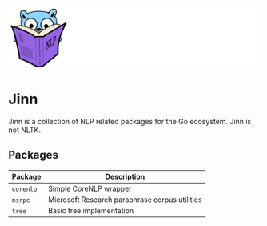 ![Gopher](gopher.svg)

# Jinn

Jinn is a collection of NLP related packages for the Go ecosystem. Jinn is not NLTK. 

## Packages

| Package      | Description                                    |
|--------------|------------------------------------------------|
| `corenlp`    | Simple CoreNLP wrapper                         |
| `msrpc`      | Microsoft Research paraphrase corpus utilities |
| `tree`       | Basic tree implementation                      |
